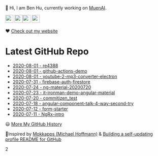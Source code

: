 <p>👋 Hi, I am Ben Hu, currently working on <a href="https://www.muenai.com/">MuenAI</a>.</p>
<p><a href="https://twitter.com/re4388"><img src="https://img.shields.io/badge/twitter-%231DA1F2.svg?&style=for-the-badge&logo=twitter&logoColor=white" height=25></a> <a href="https://www.linkedin.com/in/pinweihu/"><img src="https://img.shields.io/badge/linkedin-%230077B5.svg?&style=for-the-badge&logo=linkedin&logoColor=white" height=25></a><a href="https://medium.com/@hupinwei"><img src="https://img.shields.io/badge/medium-%2312100E.svg?&style=for-the-badge&logo=medium&logoColor=white" height=25></a> <a href="https://dev.to/re4388"><img src="https://img.shields.io/badge/DEV.TO-%230A0A0A.svg?&style=for-the-badge&logo=dev-dot-to&logoColor=white" height=25></a></p>
<p>❤ <a href="https://nervous-bassi-0a6d60.netlify.app/#/">Check out my website</a></p>
<h1>Latest GitHub Repo</h1>
<ul>
        <li><a href=https://github.com/re4388/re4388>2020-08-01 - re4388 </a></li><li><a href=https://github.com/re4388/github-actions-demo>2020-08-01 - github-actions-demo </a></li><li><a href=https://github.com/re4388/youtube-2-mp3-converter-electron>2020-08-01 - youtube-2-mp3-converter-electron </a></li><li><a href=https://github.com/re4388/firebase-auth-firestore>2020-07-31 - firebase-auth-firestore </a></li><li><a href=https://github.com/re4388/ng-material-20200720>2020-07-24 - ng-material-20200720 </a></li><li><a href=https://github.com/re4388/it-ironman-demo-angular-material>2020-07-23 - it-ironman-demo-angular-material </a></li><li><a href=https://github.com/re4388/commitizen_test>2020-07-20 - commitizen_test </a></li><li><a href=https://github.com/re4388/angular-component-talk-4-way-second-try>2020-07-18 - angular-component-talk-4-way-second-try </a></li><li><a href=https://github.com/re4388/form-starter>2020-07-12 - form-starter </a></li><li><a href=https://github.com/re4388/NgRx-intro>2020-07-11 - NgRx-intro </a></li>
      </ul>
<p>😃 <a href="https://nervous-bassi-0a6d60.netlify.app/#/">More My GitHub History</a></p>
<p>🙌Inspired by <a href="https://github.com/Mokkapps">Mokkapps (Michael Hoffmann)</a> &amp; <a href="https://simonwillison.net/2020/Jul/10/self-updating-profile-readme/">Building a self-updating profile README for GitHub</a></p>
2
